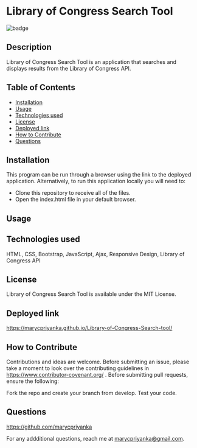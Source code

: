 # Library of Congress Search Tool
![badge](https://img.shields.io/badge/MIT-License-blue.svg)

## Description

Library of Congress Search Tool is an application that searches and displays results from the Library of Congress API.

## Table of Contents 

- [Installation](#installation)
- [Usage](#usage)
- [Technologies used](#technologies-used)
- [License](#license)
- [Deployed link](#deployed-link)
- [How to Contribute](#how-to-contribute)
- [Questions](#questions)

## Installation

This program can be run through a browser using the link to the deployed application. Alternatively, to run this application locally you will need to:

- Clone this repository to receive all of the files.
- Open the index.html file in your default browser.

## Usage



##  Technologies used

HTML, CSS, Bootstrap, JavaScript, Ajax, Responsive Design, Library of Congress API

## License

Library of Congress Search Tool is available under the MIT License.

## Deployed link

https://marycpriyanka.github.io/Library-of-Congress-Search-tool/

## How to Contribute

Contributions and ideas are welcome. Before submitting an issue, please take a moment to look over the contributing guidelines in https://www.contributor-covenant.org/ . Before submitting pull requests, ensure the following:

Fork the repo and create your branch from develop. Test your code.

## Questions

https://github.com/marycpriyanka

For any addditional questions, reach me at marycpriyanka@gmail.com.
